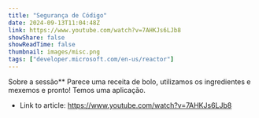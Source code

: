 ```yaml
---
title: "Segurança de Código"
date: 2024-09-13T11:04:48Z
link: https://www.youtube.com/watch?v=7AHKJs6LJb8
showShare: false
showReadTime: false
thumbnail: images/misc.png
tags: ["developer.microsoft.com/en-us/reactor"]
---
```

Sobre a sessão** Parece uma receita de bolo, utilizamos os ingredientes e mexemos e pronto! Temos uma aplicação.

- Link to article: https://www.youtube.com/watch?v=7AHKJs6LJb8